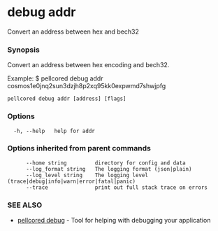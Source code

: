 # debug addr

Convert an address between hex and bech32

### Synopsis

Convert an address between hex encoding and bech32.

Example:
$ pellcored debug addr cosmos1e0jnq2sun3dzjh8p2xq95kk0expwmd7shwjpfg
			

```
pellcored debug addr [address] [flags]
```

### Options

```
  -h, --help   help for addr
```

### Options inherited from parent commands

```
      --home string         directory for config and data 
      --log_format string   The logging format (json|plain) 
      --log_level string    The logging level (trace|debug|info|warn|error|fatal|panic) 
      --trace               print out full stack trace on errors
```

### SEE ALSO

* [pellcored debug](pellcored_debug.md)	 - Tool for helping with debugging your application

